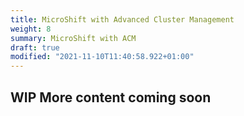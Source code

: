 ```yaml
---
title: MicroShift with Advanced Cluster Management
weight: 8
summary: MicroShift with ACM
draft: true
modified: "2021-11-10T11:40:58.922+01:00"
---
```


## WIP More content coming soon
